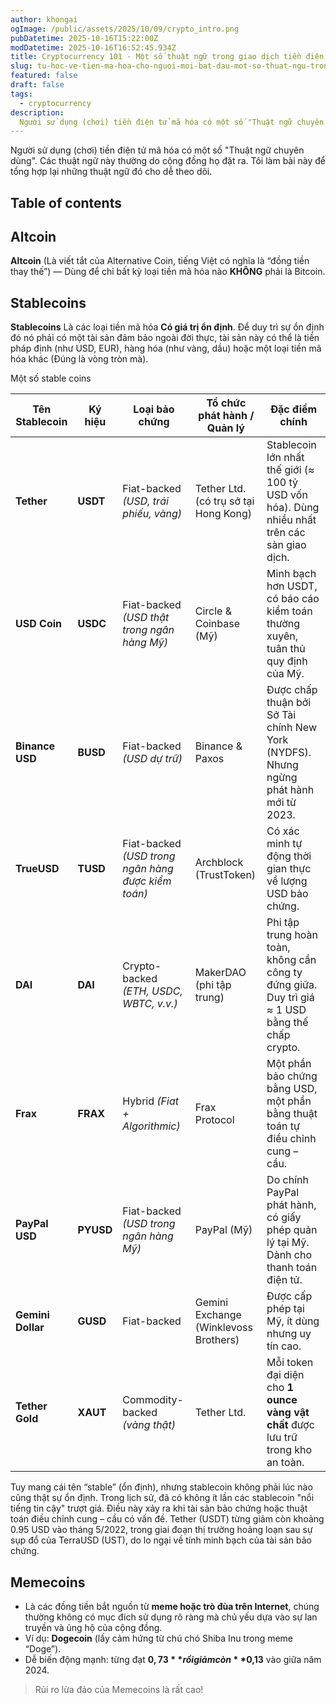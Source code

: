 ```yaml
---
author: khongai
ogImage: /public/assets/2025/10/09/crypto_intro.png
pubDatetime: 2025-10-16T15:22:00Z
modDatetime: 2025-10-16T16:52:45.934Z
title: Cryptocurrency 101 - Một số thuật ngữ trong giao dịch tiền điện tử mã hóa (Cryptocurrency)
slug: tu-hoc-ve-tien-ma-hoa-cho-nguoi-moi-bat-dau-mot-so-thuat-ngu-trong-giao-dich-tien-dien-tu-ma-hoa
featured: false
draft: false
tags:
  - cryptocurrency
description:
  Người sử dụng (chơi) tiền điện tử mã hóa có một số "Thuật ngữ chuyên dùng". Các thuật ngữ này thường do cộng đồng họ đặt ra. Tôi làm bài này để tổng hợp lại những thuật ngữ đó cho dễ theo dõi.
---
```


Người sử dụng (chơi) tiền điện tử mã hóa có một số "Thuật ngữ chuyên dùng". Các thuật ngữ này thường do cộng đồng họ đặt ra. Tôi làm bài này để tổng hợp lại những thuật ngữ đó cho dễ theo dõi.

## Table of contents



## Altcoin

**Altcoin** (Là viết tắt của Alternative Coin, tiếng Việt có nghĩa là “đồng tiền thay thế”) — Dùng để chỉ bất kỳ loại tiền mã hóa nào **KHÔNG** phải là Bitcoin.

## Stablecoins

**Stablecoins** Là các loại tiền mã hóa **Có giá trị ổn định**. Để duy trì sự ổn định đó nó phải có một tài sản đảm bảo ngoài đời thực, tài sản này có thể là tiền pháp định (như USD, EUR), hàng hóa (như vàng, dầu) hoặc một loại tiền mã hóa khác (Đúng là vòng tròn mà).

Một số stable coins

| **Tên Stablecoin** | **Ký hiệu** | **Loại bảo chứng** | **Tổ chức phát hành / Quản lý** | **Đặc điểm chính** |
| --- | --- | --- | --- | --- |
| **Tether** | **USDT** | Fiat-backed *(USD, trái phiếu, vàng)* | Tether Ltd. (có trụ sở tại Hong Kong) | Stablecoin lớn nhất thế giới (≈ 100 tỷ USD vốn hóa). Dùng nhiều nhất trên các sàn giao dịch. |
| **USD Coin** | **USDC** | Fiat-backed *(USD thật trong ngân hàng Mỹ)* | Circle & Coinbase (Mỹ) | Minh bạch hơn USDT, có báo cáo kiểm toán thường xuyên, tuân thủ quy định của Mỹ. |
| **Binance USD** | **BUSD** | Fiat-backed *(USD dự trữ)* | Binance & Paxos | Được chấp thuận bởi Sở Tài chính New York (NYDFS). Nhưng ngừng phát hành mới từ 2023. |
| **TrueUSD** | **TUSD** | Fiat-backed *(USD trong ngân hàng được kiểm toán)* | Archblock (TrustToken) | Có xác minh tự động thời gian thực về lượng USD bảo chứng. |
| **DAI** | **DAI** | Crypto-backed *(ETH, USDC, WBTC, v.v.)* | MakerDAO (phi tập trung) | Phi tập trung hoàn toàn, không cần công ty đứng giữa. Duy trì giá ≈ 1 USD bằng thế chấp crypto. |
| **Frax** | **FRAX** | Hybrid *(Fiat + Algorithmic)* | Frax Protocol | Một phần bảo chứng bằng USD, một phần bằng thuật toán tự điều chỉnh cung – cầu. |
| **PayPal USD** | **PYUSD** | Fiat-backed *(USD trong ngân hàng Mỹ)* | PayPal (Mỹ) | Do chính PayPal phát hành, có giấy phép quản lý tại Mỹ. Dành cho thanh toán điện tử. |
| **Gemini Dollar** | **GUSD** | Fiat-backed | Gemini Exchange (Winklevoss Brothers) | Được cấp phép tại Mỹ, ít dùng nhưng uy tín cao. |
| **Tether Gold** | **XAUT** | Commodity-backed *(vàng thật)* | Tether Ltd. | Mỗi token đại diện cho **1 ounce vàng vật chất** được lưu trữ trong kho an toàn. |

Tuy mang cái tên “stable” (ổn định), nhưng stablecoin không phải lúc nào cũng thật sự ổn định. Trong lịch sử, đã có không ít lần các stablecoin "nổi tiếng tin cậy" trượt giá. Điều này xảy ra khi tài sản bảo chứng hoặc thuật toán điều chỉnh cung – cầu có vấn đề.  Tether (USDT) từng giảm còn khoảng 0.95 USD vào tháng 5/2022, trong giai đoạn thị trường hoảng loạn sau sự sụp đổ của TerraUSD (UST), do lo ngại về tính minh bạch của tài sản bảo chứng.

## Memecoins

- Là các đồng tiền bắt nguồn từ **meme hoặc trò đùa trên Internet**, chúng thường không có mục đích sử dụng rõ ràng mà chủ yếu dựa vào sự lan truyền và ủng hộ của cộng đồng.
- Ví dụ: **Dogecoin** (lấy cảm hứng từ chú chó Shiba Inu trong meme “Doge”).
- Dễ biến động mạnh: từng đạt **$0,73** rồi giảm còn **$0,13** vào giữa năm 2024.

> Rủi ro lừa đảo của Memecoins là rất cao!